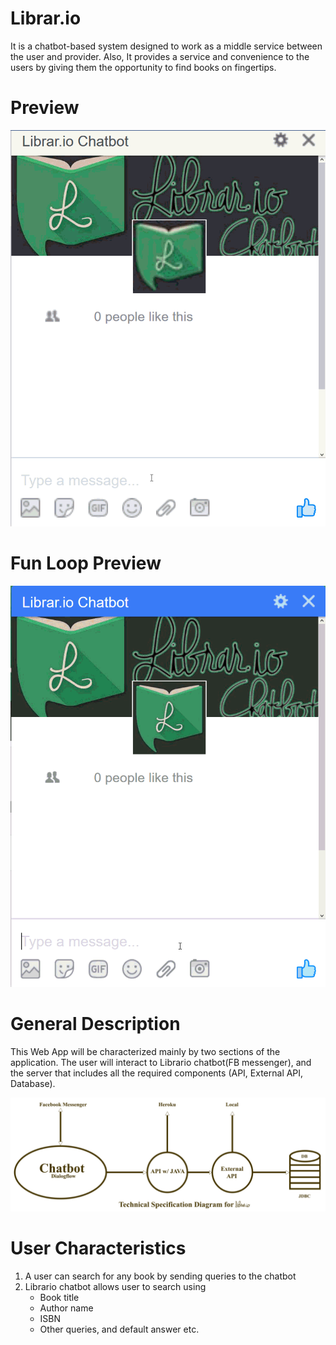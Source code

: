 # Librar.io
It is a chatbot-based system designed to work as a middle service between the user and provider. Also, It provides a service and convenience to the users by giving them the opportunity to find books on fingertips.

# Preview
![alt text](https://github.com/Librar-io/librar.io/blob/master/screenshots/Chatbot.gif)

# Fun Loop Preview
![alt text](https://github.com/Librar-io/librar.io/blob/master/screenshots/loop.gif)


# General Description
This Web App will be characterized mainly by two sections of the application. The user will interact to Librario chatbot(FB messenger), and the server that includes all the required components (API, External API, Database).

![alt text](https://github.com/Librar-io/librar.io/blob/master/screenshots/techDiagram.png)


# User Characteristics
  1. A user can search for any book by sending queries to the chatbot
  2. Librario chatbot allows user to search using
      - Book title
      - Author name
      - ISBN
      - Other queries, and default answer etc.
 
